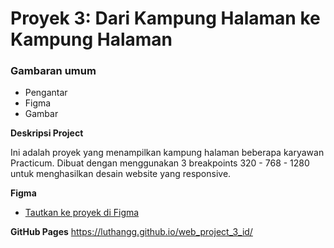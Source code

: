 # Proyek 3: Dari Kampung Halaman ke Kampung Halaman

### Gambaran umum

- Pengantar
- Figma
- Gambar

**Deskripsi Project**

Ini adalah proyek yang menampilkan kampung halaman beberapa karyawan Practicum. Dibuat dengan menggunakan 3 breakpoints 320 - 768 - 1280 untuk menghasilkan desain website yang responsive.

**Figma**

- [Tautkan ke proyek di Figma](https://www.figma.com/file/1zCYcflj6BJx5VqOvXU9nb/Sprint-3-From-Homeland-to-Homeland-desktop-mobile?node-id=0%3A1)

**GitHub Pages**
https://luthangg.github.io/web_project_3_id/